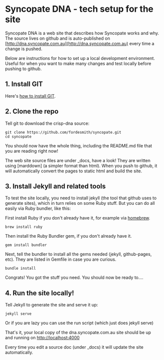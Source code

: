---
---
# Syncopate DNA - tech setup for the site

Syncopate DNA is a web site that describes how Syncopate works and why. The source lives on github and is auto-published on [http://dna.syncopate.com.au](http://dna.syncopate.com.au) every time a change is pushed.

Below are instructions for how to set up a local development environment. Useful for when you want to make many changes and test locally before pushing to github. 


## 1. Install GIT

Here's [how to install GIT](http://git-scm.com/book/en/v2/Getting-Started-Installing-Git). 

## 2. Clone the repo

Tell git to download the crisp-dna source:

    git clone https://github.com/fordesmith/syncopate.git
	cd syncopate

You should now have the whole thing, including the README.md file that you are reading right now!

The web site source files are under _docs, have a look! They are written using [marddown] (a simpler format than html). When you push to github, it will automatically convert the pages to static html and build the site.

## 3. Install Jekyll and related tools

To test the site locally, you need to install jekyll (the tool that github uses to generate sites), which in turn relies on some Ruby stuff. But you can do all easily via Ruby bundler, like this:

First install Ruby if you don't already have it, for example via [homebrew](http://brew.sh).

    brew install ruby

Then install the Ruby Bundler gem, if you don't already have it.

    gem install bundler

Next, tell the bundler to install all the gems needed (jekyll, github-pages, etc). They are listed in Gemfile in case you are curious.

	bundle install	

Congrats! You got the stuff you need. You should now be ready to....

## 4. Run the site locally!

Tell Jekyll to generate the site and serve it up:

    jekyll serve

Or if you are lazy you can use the run script (which just does jekyll serve)

That's it, your local copy of the dna.syncopate.com.au  site should be up and running on
[http://localhost:4000](http://localhost:4000)

Every time you edit a source doc (under _docs) it will update the site automatically.


